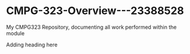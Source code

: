 # CMPG-323-Overview---23388528
My CMPG323 Repository, documenting all work performed within the module

Adding heading here

